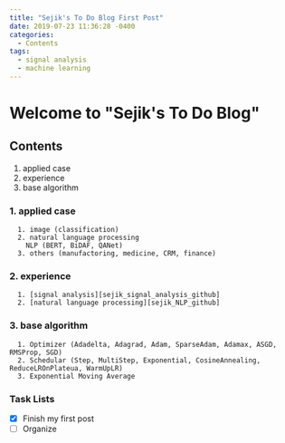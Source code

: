 ```yaml
---
title: "Sejik's To Do Blog First Post"
date: 2019-07-23 11:36:28 -0400
categories:
  - Contents
tags:
  - signal analysis
  - machine learning
---
```


# Welcome to "Sejik's To Do Blog"

## Contents
  1. applied case
  2. experience
  3. base algorithm

### 1. applied case
```
  1. image (classification)
  2. natural language processing
    NLP (BERT, BiDAF, QANet)
  3. others (manufactoring, medicine, CRM, finance)
```

### 2. experience
```
  1. [signal analysis][sejik_signal_analysis_github]
  2. [natural language processing][sejik_NLP_github]
```

### 3. base algorithm
```
  1. Optimizer (Adadelta, Adagrad, Adam, SparseAdam, Adamax, ASGD, RMSProp, SGD)
  2. Schedular (Step, MultiStep, Exponential, CosineAnnealing, ReduceLROnPlateua, WarmUpLR)
  3. Exponential Moving Average
```

### Task Lists

- [x] Finish my first post
- [ ] Organize

[sejik_signal_analysis_github]: [https://github.com/Sejik/SignalAnalysis]
[sejik_NLP_github]: [https://github.com/Sejik/NLP]
